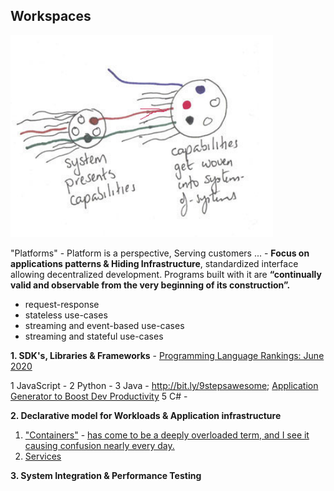 ## Workspaces

![](/images/systemsofsystems.png)

"Platforms" - Platform is a perspective, Serving customers ... - **Focus on applications patterns & Hiding Infrastructure**, standardized interface allowing decentralized development. Programs built with it are **“continually valid and observable from the very beginning of its construction”.**

* request-response
* stateless use-cases
* streaming and event-based use-cases
* streaming and stateful use-cases

**1. SDK's, Libraries & Frameworks** - [Programming Language Rankings: June 2020](https://redmonk.com/sogrady/2020/07/27/language-rankings-6-20/)

1 JavaScript - 
2 Python - 
3 Java - http://bit.ly/9stepsawesome; [Application Generator to Boost Dev Productivity](https://tanzu.vmware.com/content/practitioners/netflix-built-its-own-application-generator-to-boost-dev-productivity-heres-how-you-can-too)
5 C# - 

**2. Declarative model for Workloads & Application infrastructure**

1. ["Containers"](https://www.michaelnygard.com/blog/2018/09/joyful-isolation) - [has come to be a deeply overloaded term, and I see it causing confusion nearly every day.](https://twitter.com/MarcJBrooker/status/1222217458028707841)
2. [Services](../Patterns/microservices-demo.md)

**3. System Integration & Performance Testing**





